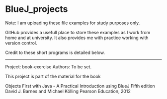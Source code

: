 # BlueJ_projects

Note: I am uploading these file examples for study purposes only. 

GitHub provides a usefull place to store these examples as I work from home and at university. It also provides me with practice working with version control.

Credit to these short programs is detailed below.

--------------------------------------

Project: book-exercise
Authors: To be set.

This project is part of the material for the book

   Objects First with Java - A Practical Introduction using BlueJ
   Fifth edition
   David J. Barnes and Michael Kölling
   Pearson Education, 2012
